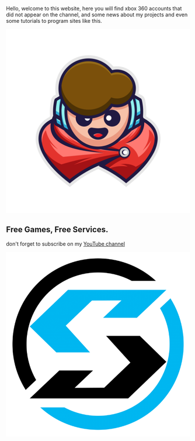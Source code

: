 Hello, welcome to this website, here you will find xbox 360 accounts that did not appear on the channel, and some news about my projects and even some tutorials to program sites like this.

![Image of lordshadow logo](images/logo.png)

## Free Games, Free Services.

don't forget to subscribe on my [YouTube  channel](https://youtube.com/@LordSW)

![Image of shadow, inc](images/shadow.png)
